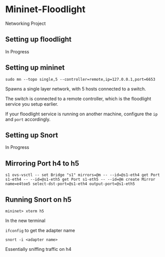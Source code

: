 # Mininet-Floodlight
Networking Project

## Setting up floodlight


In Progress

## Setting up mininet


`sudo mn --topo single,5 --controller=remote,ip=127.0.0.1,port=6653`

Spawns a single layer network, with 5 hosts connected to a switch.

The switch is connected to a remote controller, which is the floodlight service you setup earlier.

If your floodlight service is running on another machine, configure the `ip` and `port` accordingly.

## Setting up Snort


In Progress


## Mirroring Port h4 to h5


`s1 ovs-vsctl -- set Bridge "s1" mirrors=@m -- --id=@s1-eth4 get Port s1-eth4 -- --id=@s1-eth5 get Port s1-eth5 -- --id=@m create Mirror name=e4toe5 select-dst-port=@s1-eth4 output-port=@s1-eth5`

## Running Snort on h5


`mininet> xterm h5`

In the new terminal

`ifconfig` to get the adapter name

`snort -i <adapter name>`

Essentially sniffing traffic on h4
